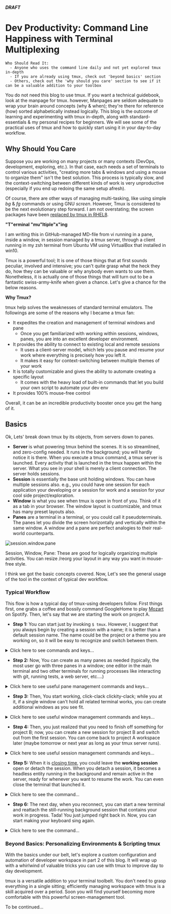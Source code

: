 ***DRAFT***

# Dev Productivity: Command Line Happiness with Terminal Multiplexing
```
Who Should Read It:  
  - Anyone who uses the command line daily and not yet explored tmux in-depth
  - If you are already using tmux, check out 'beyond basics' section
  - Others, check out the 'why should you care' section to see if it can be a valuable addition to your toolbox
```
You do not need this blog to use tmux. If you want a technical guidebook, look at the manpage for tmux. however, Manpages are seldom adequate to wrap your brain around concepts (why & when); they're there for reference (how) sorted alphabetically instead logically. This blog is the outcome of learning and experimenting with tmux in-depth, along with standard-essentials & my personal recipes for beginners. We will see some of the practical uses of tmux and how to quickly start using it in your day-to-day workflow.

## Why Should You Care
Suppose you are working on many projects or many contexts (DevOps, development, exploring, etc.). In that case, each needs a set of terminals to control various activities, "creating more tabs & windows and using a mouse to organize them" isn't the best solution. This process is typically slow, and the context-switching between different kinds of work is very unproductive (especially if you end up redoing the same setup afresh).

Of course, there are other ways of managing multi-tasking, like using simple _bg_ & _fg_ commands or using GNU _screen_. However, Tmux is considered to be the next evolutionary step forward. I am not overstating; the screen packages have been [replaced by tmux in RHEL8](https://access.redhat.com/solutions/4136481).

**"T"erminal "mu"ltiple"x"ing**

I am writing this in GitHub-managed MD-file from vi running in a pane, inside a window, in session managed by a tmux server, through a client running in my zsh terminal from Ubuntu VM using VirtualBox that installed in win10.

Tmux is a powerful tool; It is one of those things that at first sounds peculiar, involved and intensive; you can't quite grasp what the heck they do, how they can be valuable or why anybody even wants to use them. Nonetheless, it is actually one of those things that will turn out to be a fantastic swiss-army-knife when given a chance. Let's give a chance for the below reasons.

**Why Tmux?**

tmux help solves the weaknesses of standard terminal emulators. The followings are some of the reasons why I became a tmux fan:

- It expedites the creation and management of terminal windows and pane
  - Once you get familiarized with working within sessions, windows, panes, you are into an excellent developer environment.
- It provides the ability to connect to existing local and remote sessions
  - It uses a client-server model, which lets you pause and resume your work where everything is precisely how you left it.
  - It makes it easy for context-switching between multiple themes of your work
- It is totally customizable and gives the ability to automate creating a specific layout
  - It comes with the heavy load of built-in commands that let you build your own script to automate your dev env
- It provides 100% mouse-free control

Overall, it can be an incredible productivity booster once you get the hang of it.

## Basics
Ok, Lets' break down tmux by its objects, from servers down to panes.

- **Server** is what powering tmux behind the scenes. It is so streamlined, and zero-config needed. It runs in the background; you will hardly notice it is there. When you execute a tmux command, a tmux server is launched. Every activity that is launched in the tmux happen within the server. What you see in your shell is merely a client connection. The server holds sessions.
- **Session** is essentially the base unit holding windows. You can have multiple sessions also. e.g., you could have one session for each application your developing or a session for work and a session for your cool side project/exploration.
- **Window** is what you see when tmux is open in front of you. Think of it as a tab in your browser. The window layout is customizable, and tmux has many preset layouts also.
- **Panes** are a terminal in a terminal, or you could call it pseudoterminals. The panes let you divide the screen horizontally and vertically within the same window. A window and a pane are perfect analogies to their real-world counterparts.

![session.window.pane](https://user-images.githubusercontent.com/82016952/114665020-20cdc980-9d1a-11eb-8feb-6cfc5c883ec3.png)

Session, Window, Pane: These are good for logically organizing multiple activities. You can resize /reorg your layout in any way you want in mouse-free style.

I think we got the basic concepts covered. Now, Let's see the general usage of the tool in the context of typical dev workflow.

### Typical Workflow
This flow is how a typical day of tmux-using developers follow. First things first, one grabs a coffee and bossily command GoogleHome to play [Mozart](https://open.spotify.com/track/7kCQHbrTpu7lzm22uGMKMG?si=caab7dc2fd454728) on Spotify. Then, let's say that we are starting the work on project A.

- **Step 1:** You can start just by invoking ```$ tmux```. However, I suggest that you always begin by creating a session with a name; it is better than a default session name. The name could be the project or a theme you are working on, so it will be easy to recognize and switch between them.

<details>
<summary> Click here to see commands and keys...</summary>

```
 $ tmux                 # Launch tmux with defalut session    
 $ tmux new-session –s  # Launch tmux with a named session
*<prefix> X            Closing Session

* this is a custom key-binding
```

</details>

- **Step 2:** Now, You can create as many panes as needed (typically, the most user go with three panes in a window; one editor in the main terminal and two other terminals for running processes like interacting with git, running tests, a web server, etc.…)

<details>
<summary> Click here to see useful pane management commands and keys...</summary>

```
#### Pane Management
*<prefix> _            Split the window into two vertical panes
*<prefix> |            Split the window into two horizontal panes (horizontal )

 <prefix> q            Show the pane number in each pane briefly.
 <prefix> arrow-keys   Switch focus to different pane
 C-d                   Close the pane just like how you will close a terminal

#### Layout Management
<prefix> <space> Rotate through the default layouts
<prefix> <alt>1  Switch to Even Horizontal Layout
<prefix> <alt>2  Switch to Even Vertical Layout
<prefix> <alt>3  Switch to Main Vertical Layout
<prefix> <alt>4  Switch to Main Horizontal Layout
<prefix> <alt>5  Switch to Tiled Layout

### Resizing Panes
<prefix> z             zoom current pane to full window size

<prefix> <ctrl>up      increase the height of this pane by one row
<prefix> <ctrl>down    decrease the height of this pane by one row
<prefix> <ctrl>left    increase the width of this pane by one column
<prefix> <ctrl>right   decrease the width of this pane by one column

*<prefix> H             increase the height of this pane by two row (shift+)
*<prefix> J             decrease the height of this pane by one row
*<prefix> K             increase the width of this pane by one column
*<prefix> L             decrease the width of this pane by one column

<prefix> <alt>up       increase the height of this pane by five rows
<prefix> <alt>down     decrease the height of this pane by five rows
<prefix> <alt>left     increase the width of this pane by five columns
<prefix> <alt>right    decrease the width of this pane by five columns

*this is a custom key-binding
```

</details>

- **Step 3:** Then, You start working, click-clack clickity-clack; while you at it, if a single window can't hold all related terminal works, you can create additional windows as you see fit.

<details>
<summary>Click here to see useful window management commands and keys...</summary>

```
Frequent Use:
 <prefix> c      _C_reate a new window
 <prefix> ,      Rename current window

 <prefix> w      Choose a _w_indow from a menu
 <prefix> 0-9    Switch to window 0-9
 <prefix> p      Cycle to _p_revious window
 <prefix> n      Cycle to _n_ext window
 <prefix> l      Back to the _l_ast window

 <prefix> x      Closing Window

Sporadic Use:
 <prefix> M-p    _p_revious window with activity
 <prefix> M-n    _n_ext window with activity

 <prefix> !      Breaking Window Panes If you have too many panes in a single window.

 $ move-window  –t {target session}         # Move the window from one session to another
 $ link-window –t {target session}          # Link a window between two sessions         
 $ unlink-window                            # Unlink the window from the current session
 $ join-pane -t {session}:{window}          # Join the current pane to a target window
```

</details>

- **Step 4:** Then, you just realized that you need to finish off something for project B; now, you can create a new session for project B and switch out from the first session. You can come back to project A workspace later (maybe tomorrow or next year as long as your tmux server runs).

<details>
 <summary> Click here to see useful session management commands and keys...</summary>

```
<prefix> s      Choose from a list of _s_essions
<prefix> (      Switch to previous session
<prefix> )      Switch to next session
<prefix> L      Switch the attached client back to the _L_ast session.
<prefix> $      Rename the session
```
</details>

- **Step 5:** When it is [closing time](https://open.spotify.com/track/1A5V1sxyCLpKJezp75tUXn?si=d65162ee991f4369), you could leave the **working session** open or detach the session. When you detach a session, it becomes a headless entity running in the background and remain active in the server, ready for whenever you want to resume the work. You can even close the terminal that launched it.

<details>
 <summary> Click here to see the command...</summary>

```
 <prefix> d      _d_etach from your current session
```
</details>

- **Step 6:** The next day, when you reconnect, you can start a new terminal and reattach the still-running background session that contains your work in progress. Tada! You just jumped right back in. Now, you can start making your keyboard sing again.

<details>
 <summary> Click here to see the command...</summary>

```
$ tmux attach-session -t {session-name}   # Start tmux and attach a _t_arget session by name
```
</details>

### Beyond Basics: Personalizing Environments & Scripting tmux

With the basics under our belt, let's explore a custom configuration and automation of developer workspace in part 2 of this blog. It will wrap up with a whirlwind of valuable tricks you can use with tmux to improve day to day development.

tmux is a versatile addition to your terminal toolbelt. You don't need to grasp everything in a single sitting; efficiently managing workspace with tmux is a skill acquired over a period. Soon you will find yourself becoming more comfortable with this powerful screen-management tool.

To be continued...
